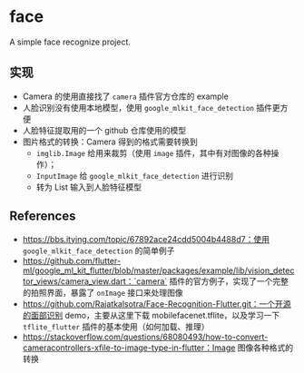 # face

A simple face recognize project.



## 实现

- Camera 的使用直接找了 `camera` 插件官方仓库的 example
- 人脸识别没有使用本地模型，使用 `google_mlkit_face_detection` 插件更方便
- 人脸特征提取用的一个 github 仓库使用的模型
- 图片格式的转换：Camera 得到的格式需要转换到
  -  `imglib.Image` 给用来裁剪（使用 `image` 插件，其中有对图像的各种操作）；
  -  `InputImage` 给 `google_mlkit_face_detection` 进行识别
  -  转为 List<double> 输入到人脸特征模型



## References

- https://bbs.itying.com/topic/67892ace24cdd5004b4488d7：使用 `google_mlkit_face_detection` 的简单例子
- https://github.com/flutter-ml/google_ml_kit_flutter/blob/master/packages/example/lib/vision_detector_views/camera_view.dart：`camera` 插件的官方例子，实现了一个完整的拍照界面，暴露了 `onImage` 接口来处理图像
- https://github.com/Rajatkalsotra/Face-Recognition-Flutter.git：一个开源的面部识别 demo，主要从这里下载 mobilefacenet.tflite，以及学习一下 `tflite_flutter` 插件的基本使用（如何加载、推理）
- https://stackoverflow.com/questions/68080493/how-to-convert-cameracontrollers-xfile-to-image-type-in-flutter：Image 图像各种格式的转换